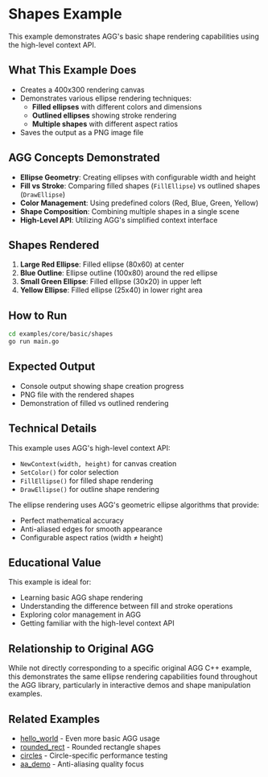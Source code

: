 # Shapes Example

This example demonstrates AGG's basic shape rendering capabilities using the high-level context API.

## What This Example Does

- Creates a 400x300 rendering canvas
- Demonstrates various ellipse rendering techniques:
  - **Filled ellipses** with different colors and dimensions
  - **Outlined ellipses** showing stroke rendering
  - **Multiple shapes** with different aspect ratios
- Saves the output as a PNG image file

## AGG Concepts Demonstrated

- **Ellipse Geometry**: Creating ellipses with configurable width and height
- **Fill vs Stroke**: Comparing filled shapes (`FillEllipse`) vs outlined shapes (`DrawEllipse`)
- **Color Management**: Using predefined colors (Red, Blue, Green, Yellow)
- **Shape Composition**: Combining multiple shapes in a single scene
- **High-Level API**: Utilizing AGG's simplified context interface

## Shapes Rendered

1. **Large Red Ellipse**: Filled ellipse (80x60) at center
2. **Blue Outline**: Ellipse outline (100x80) around the red ellipse
3. **Small Green Ellipse**: Filled ellipse (30x20) in upper left
4. **Yellow Ellipse**: Filled ellipse (25x40) in lower right area

## How to Run

```bash
cd examples/core/basic/shapes
go run main.go
```

## Expected Output

- Console output showing shape creation progress
- PNG file with the rendered shapes
- Demonstration of filled vs outlined rendering

## Technical Details

This example uses AGG's high-level context API:

- `NewContext(width, height)` for canvas creation
- `SetColor()` for color selection
- `FillEllipse()` for filled shape rendering
- `DrawEllipse()` for outline shape rendering

The ellipse rendering uses AGG's geometric ellipse algorithms that provide:

- Perfect mathematical accuracy
- Anti-aliased edges for smooth appearance
- Configurable aspect ratios (width ≠ height)

## Educational Value

This example is ideal for:

- Learning basic AGG shape rendering
- Understanding the difference between fill and stroke operations
- Exploring color management in AGG
- Getting familiar with the high-level context API

## Relationship to Original AGG

While not directly corresponding to a specific original AGG C++ example, this demonstrates the same ellipse rendering capabilities found throughout the AGG library, particularly in interactive demos and shape manipulation examples.

## Related Examples

- [hello_world](../hello_world/) - Even more basic AGG usage
- [rounded_rect](../rounded_rect/) - Rounded rectangle shapes
- [circles](../../tests/circles/) - Circle-specific performance testing
- [aa_demo](../../tests/aa_demo/) - Anti-aliasing quality focus
